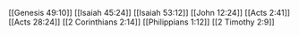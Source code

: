 [[Genesis 49:10]]
[[Isaiah 45:24]]
[[Isaiah 53:12]]
[[John 12:24]]
[[Acts 2:41]]
[[Acts 28:24]]
[[2 Corinthians 2:14]]
[[Philippians 1:12]]
[[2 Timothy 2:9]]
